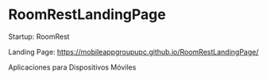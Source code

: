 # RoomRestLandingPage

Startup: RoomRest

Landing Page: https://mobileappgroupupc.github.io/RoomRestLandingPage/ 

Aplicaciones para Dispositivos Móviles
